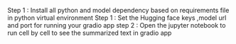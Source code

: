 Step 1 : Install all python and model dependency based on requirements file in python virtual environment
Step 1 : Set the Hugging face keys ,model url and port for running your gradio app
step 2 : Open the jupyter notebook to run cell by cell to see the summarized text in gradio app




